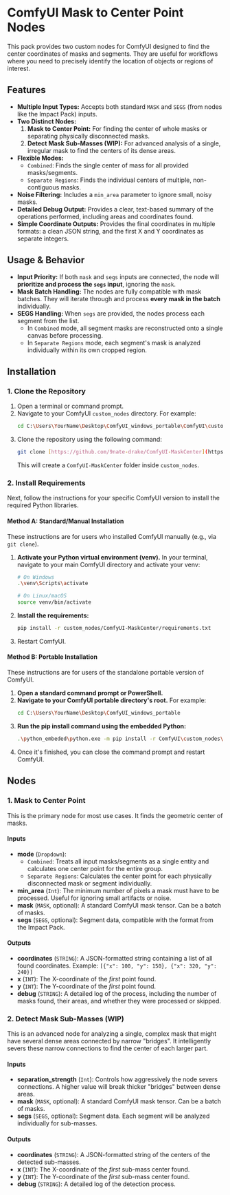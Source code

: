 # ComfyUI Mask to Center Point Nodes

This pack provides two custom nodes for ComfyUI designed to find the center coordinates of masks and segments. They are useful for workflows where you need to precisely identify the location of objects or regions of interest.

## Features

* **Multiple Input Types:** Accepts both standard `MASK` and `SEGS` (from nodes like the Impact Pack) inputs.
* **Two Distinct Nodes:**
    1.  **Mask to Center Point:** For finding the center of whole masks or separating physically disconnected masks.
    2.  **Detect Mask Sub-Masses (WIP):** For advanced analysis of a single, irregular mask to find the centers of its dense areas.
* **Flexible Modes:**
    * `Combined`: Finds the single center of mass for all provided masks/segments.
    * `Separate Regions`: Finds the individual centers of multiple, non-contiguous masks.
* **Noise Filtering:** Includes a `min_area` parameter to ignore small, noisy masks.
* **Detailed Debug Output:** Provides a clear, text-based summary of the operations performed, including areas and coordinates found.
* **Simple Coordinate Outputs:** Provides the final coordinates in multiple formats: a clean JSON string, and the first X and Y coordinates as separate integers.

## Usage & Behavior

* **Input Priority:** If both `mask` and `segs` inputs are connected, the node will **prioritize and process the `segs` input**, ignoring the `mask`.
* **Mask Batch Handling:** The nodes are fully compatible with mask batches. They will iterate through and process **every mask in the batch** individually.
* **SEGS Handling:** When `segs` are provided, the nodes process each segment from the list.
    * In `Combined` mode, all segment masks are reconstructed onto a single canvas before processing.
    * In `Separate Regions` mode, each segment's mask is analyzed individually within its own cropped region.

## Installation

### 1. Clone the Repository

1.  Open a terminal or command prompt.
2.  Navigate to your ComfyUI `custom_nodes` directory. For example:
    ```bash
    cd C:\Users\YourName\Desktop\ComfyUI_windows_portable\ComfyUI\custom_nodes
    ```
3.  Clone the repository using the following command:
    ```bash
    git clone [https://github.com/9nate-drake/ComfyUI-MaskCenter](https://github.com/9nate-drake/ComfyUI-MaskCenter)
    ```
    This will create a `ComfyUI-MaskCenter` folder inside `custom_nodes`.

### 2. Install Requirements

Next, follow the instructions for your specific ComfyUI version to install the required Python libraries.

#### Method A: Standard/Manual Installation

These instructions are for users who installed ComfyUI manually (e.g., via `git clone`).

1.  **Activate your Python virtual environment (venv).** In your terminal, navigate to your main ComfyUI directory and activate your venv:
    ```bash
    # On Windows
    .\venv\Scripts\activate
    
    # On Linux/macOS
    source venv/bin/activate
    ```
2.  **Install the requirements:**
    ```bash
    pip install -r custom_nodes/ComfyUI-MaskCenter/requirements.txt
    ```
3.  Restart ComfyUI.

#### Method B: Portable Installation

These instructions are for users of the standalone portable version of ComfyUI.

1.  **Open a standard command prompt or PowerShell.**
2.  **Navigate to your ComfyUI portable directory's root.** For example:
    ```bash
    cd C:\Users\YourName\Desktop\ComfyUI_windows_portable
    ```
3.  **Run the pip install command using the embedded Python:**
    ```bash
    .\python_embeded\python.exe -m pip install -r ComfyUI\custom_nodes\ComfyUI-MaskCenter\requirements.txt
    ```
4.  Once it's finished, you can close the command prompt and restart ComfyUI.

## Nodes

### 1. Mask to Center Point

This is the primary node for most use cases. It finds the geometric center of masks.

#### Inputs

* **mode** (`Dropdown`):
    * `Combined`: Treats all input masks/segments as a single entity and calculates one center point for the entire group.
    * `Separate Regions`: Calculates the center point for each physically disconnected mask or segment individually.
* **min_area** (`Int`): The minimum number of pixels a mask must have to be processed. Useful for ignoring small artifacts or noise.
* **mask** (`MASK`, optional): A standard ComfyUI mask tensor. Can be a batch of masks.
* **segs** (`SEGS`, optional): Segment data, compatible with the format from the Impact Pack.

#### Outputs

* **coordinates** (`STRING`): A JSON-formatted string containing a list of all found coordinates. Example: `[{"x": 100, "y": 150}, {"x": 320, "y": 240}]`
* **x** (`INT`): The X-coordinate of the *first* point found.
* **y** (`INT`): The Y-coordinate of the *first* point found.
* **debug** (`STRING`): A detailed log of the process, including the number of masks found, their areas, and whether they were processed or skipped.

### 2. Detect Mask Sub-Masses (WIP)

This is an advanced node for analyzing a single, complex mask that might have several dense areas connected by narrow "bridges". It intelligently severs these narrow connections to find the center of each larger part.

#### Inputs

* **separation_strength** (`Int`): Controls how aggressively the node severs connections. A higher value will break thicker "bridges" between dense areas.
* **mask** (`MASK`, optional): A standard ComfyUI mask tensor. Can be a batch of masks.
* **segs** (`SEGS`, optional): Segment data. Each segment will be analyzed individually for sub-masses.

#### Outputs

* **coordinates** (`STRING`): A JSON-formatted string of the centers of the detected sub-masses.
* **x** (`INT`): The X-coordinate of the *first* sub-mass center found.
* **y** (`INT`): The Y-coordinate of the *first* sub-mass center found.
* **debug** (`STRING`): A detailed log of the detection process.